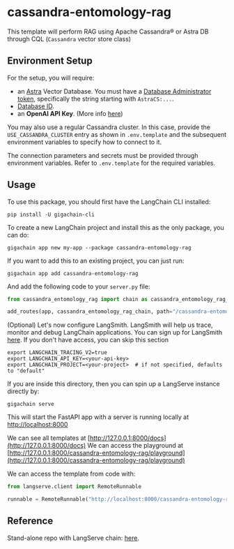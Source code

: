 
# cassandra-entomology-rag

This template will perform RAG using Apache Cassandra® or Astra DB through CQL (`Cassandra` vector store class)

## Environment Setup

For the setup, you will require:
- an [Astra](https://astra.datastax.com) Vector Database. You must have a [Database Administrator token](https://awesome-astra.github.io/docs/pages/astra/create-token/#c-procedure), specifically the string starting with `AstraCS:...`.
- [Database ID](https://awesome-astra.github.io/docs/pages/astra/faq/#where-should-i-find-a-database-identifier).
- an **OpenAI API Key**. (More info [here](https://cassio.org/start_here/#llm-access))

You may also use a regular Cassandra cluster. In this case, provide the `USE_CASSANDRA_CLUSTER` entry as shown in `.env.template` and the subsequent environment variables to specify how to connect to it.

The connection parameters and secrets must be provided through environment variables. Refer to `.env.template` for the required variables.

## Usage

To use this package, you should first have the LangChain CLI installed:

```shell
pip install -U gigachain-cli
```

To create a new LangChain project and install this as the only package, you can do:

```shell
gigachain app new my-app --package cassandra-entomology-rag
```

If you want to add this to an existing project, you can just run:

```shell
gigachain app add cassandra-entomology-rag
```

And add the following code to your `server.py` file:
```python
from cassandra_entomology_rag import chain as cassandra_entomology_rag_chain

add_routes(app, cassandra_entomology_rag_chain, path="/cassandra-entomology-rag")
```

(Optional) Let's now configure LangSmith. 
LangSmith will help us trace, monitor and debug LangChain applications. 
You can sign up for LangSmith [here](https://smith.langchain.com/). 
If you don't have access, you can skip this section


```shell
export LANGCHAIN_TRACING_V2=true
export LANGCHAIN_API_KEY=<your-api-key>
export LANGCHAIN_PROJECT=<your-project>  # if not specified, defaults to "default"
```

If you are inside this directory, then you can spin up a LangServe instance directly by:

```shell
gigachain serve
```

This will start the FastAPI app with a server is running locally at 
[http://localhost:8000](http://localhost:8000)

We can see all templates at [http://127.0.0.1:8000/docs](http://127.0.0.1:8000/docs)
We can access the playground at [http://127.0.0.1:8000/cassandra-entomology-rag/playground](http://127.0.0.1:8000/cassandra-entomology-rag/playground)  

We can access the template from code with:

```python
from langserve.client import RemoteRunnable

runnable = RemoteRunnable("http://localhost:8000/cassandra-entomology-rag")
```

## Reference

Stand-alone repo with LangServe chain: [here](https://github.com/hemidactylus/langserve_cassandra_entomology_rag).
